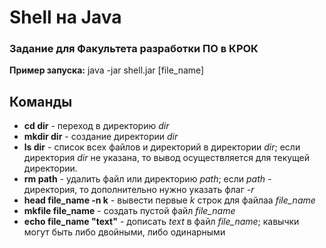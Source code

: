 # Shell на Java

### Задание для Факультета разработки ПО в КРОК

**Пример запуска:** java -jar shell.jar [file_name]

## Команды
* **cd dir** - переход в директорию *dir*
* **mkdir dir** - создание директории *dir*
* **ls dir** - список всех файлов и директорий в директории *dir*; если директория *dir* не указана, то вывод осуществляется для текущей директории.
* **rm path** - удалить файл или директорию *path*; если *path* - директория, то дополнительно нужно указать флаг *-r*
* **head file_name -n k** - вывести первые *k* строк для файлаа *file_name*
* **mkfile file_name** - создать пустой файл *file_name*
* **echo file_name "text"** - дописать *text* в файл *file_name*; кавычки могут быть либо двойными, либо одинарными
